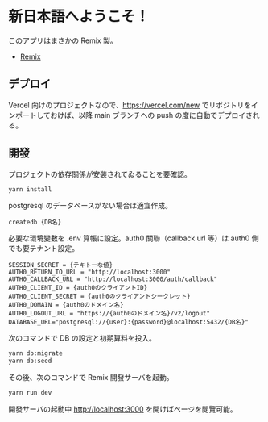 # 新日本語へようこそ！

このアプリはまさかの Remix 製。

- [Remix](https://remix.run/docs)

## デプロイ

Vercel 向けのプロジェクトなので、https://vercel.com/new でリポジトリをインポートしておけば、以降 main ブランチへの push の度に自動でデプロイされる。

## 開發

プロジェクトの依存關係が安裝されてゐることを要確認。

```sh
yarn install
```

postgresql のデータベースがない場合は適宜作成。

```
createdb {DB名}
```

必要な環境變數を .env 算帳に設定。auth0 關聯（callback url 等）は auth0 側でも要テナント設定。

```
SESSION_SECRET = {テキトーな値}
AUTH0_RETURN_TO_URL = "http://localhost:3000"
AUTH0_CALLBACK_URL = "http://localhost:3000/auth/callback"
AUTH0_CLIENT_ID = {auth0のクライアントID}
AUTH0_CLIENT_SECRET = {auth0のクライアントシークレット}
AUTH0_DOMAIN = {auth0のドメイン名}
AUTH0_LOGOUT_URL = "https://{auth0のドメイン名}/v2/logout"
DATABASE_URL="postgresql://{user}:{password}@localhost:5432/{DB名}"
```

次のコマンドで DB の設定と初期算料を投入。

```sh
yarn db:migrate
yarn db:seed
```

その後、次のコマンドで Remix 開發サーバを起動。

```sh
yarn run dev
```

開發サーバの起動中 [http://localhost:3000](http://localhost:3000) を開けばページを閱覽可能。
